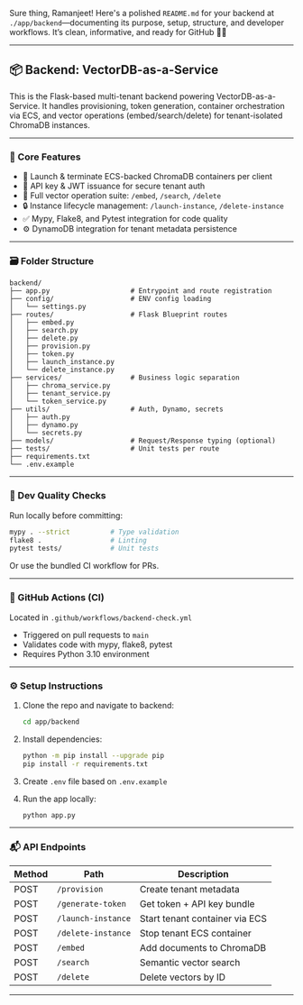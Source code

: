 Sure thing, Ramanjeet! Here's a polished `README.md` for your backend at `./app/backend`—documenting its purpose, setup, structure, and developer workflows. It’s clean, informative, and ready for GitHub 💼✨

---

## 📦 Backend: VectorDB-as-a-Service

This is the Flask-based multi-tenant backend powering VectorDB-as-a-Service. It handles provisioning, token generation, container orchestration via ECS, and vector operations (embed/search/delete) for tenant-isolated ChromaDB instances.

---

### 🚀 Core Features

- 🔧 Launch & terminate ECS-backed ChromaDB containers per client
- 🔐 API key & JWT issuance for secure tenant auth
- 📁 Full vector operation suite: `/embed`, `/search`, `/delete`
- 🔒 Instance lifecycle management: `/launch-instance`, `/delete-instance`
- ✅ Mypy, Flake8, and Pytest integration for code quality
- ⚙️ DynamoDB integration for tenant metadata persistence

---

### 🗃 Folder Structure

```
backend/
├── app.py                    # Entrypoint and route registration
├── config/                   # ENV config loading
│   └── settings.py
├── routes/                   # Flask Blueprint routes
│   ├── embed.py
│   ├── search.py
│   ├── delete.py
│   ├── provision.py
│   ├── token.py
│   ├── launch_instance.py
│   └── delete_instance.py
├── services/                 # Business logic separation
│   ├── chroma_service.py
│   ├── tenant_service.py
│   └── token_service.py
├── utils/                    # Auth, Dynamo, secrets
│   ├── auth.py
│   ├── dynamo.py
│   └── secrets.py
├── models/                   # Request/Response typing (optional)
├── tests/                    # Unit tests per route
├── requirements.txt
└── .env.example
```

---

### 🧪 Dev Quality Checks

Run locally before committing:

```bash
mypy . --strict          # Type validation
flake8 .                 # Linting
pytest tests/            # Unit tests
```

Or use the bundled CI workflow for PRs.

---

### 🔁 GitHub Actions (CI)

Located in `.github/workflows/backend-check.yml`

- Triggered on pull requests to `main`
- Validates code with mypy, flake8, pytest
- Requires Python 3.10 environment

---

### ⚙️ Setup Instructions

1. Clone the repo and navigate to backend:

   ```bash
   cd app/backend
   ```

2. Install dependencies:

   ```bash
   python -m pip install --upgrade pip
   pip install -r requirements.txt
   ```

3. Create `.env` file based on `.env.example`

4. Run the app locally:

   ```bash
   python app.py
   ```

---

### 📬 API Endpoints

| Method | Path                  | Description                        |
|--------|-----------------------|------------------------------------|
| POST   | `/provision`          | Create tenant metadata             |
| POST   | `/generate-token`     | Get token + API key bundle         |
| POST   | `/launch-instance`    | Start tenant container via ECS     |
| POST   | `/delete-instance`    | Stop tenant ECS container          |
| POST   | `/embed`              | Add documents to ChromaDB          |
| POST   | `/search`             | Semantic vector search             |
| POST   | `/delete`             | Delete vectors by ID               |

---
